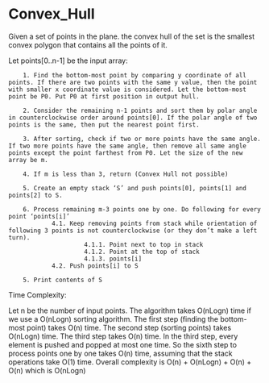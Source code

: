 # Convex_Hull

Given a set of points in the plane. the convex hull of the set is the smallest convex polygon that contains all the points of it.

Let points[0..n-1] be the input array:

        1. Find the bottom-most point by comparing y coordinate of all points. If there are two points with the same y value, then the point with smaller x coordinate value is considered. Let the bottom-most point be P0. Put P0 at first position in output hull.

        2. Consider the remaining n-1 points and sort them by polar angle in counterclockwise order around points[0]. If the polar angle of two points is the same, then put the nearest point first.

        3. After sorting, check if two or more points have the same angle. If two more points have the same angle, then remove all same angle points except the point farthest from P0. Let the size of the new array be m.

        4. If m is less than 3, return (Convex Hull not possible)

        5. Create an empty stack ‘S’ and push points[0], points[1] and points[2] to S.

        6. Process remaining m-3 points one by one. Do following for every point ‘points[i]’
                4.1. Keep removing points from stack while orientation of following 3 points is not counterclockwise (or they don’t make a left turn).
                         4.1.1. Point next to top in stack
                         4.1.2. Point at the top of stack 
                         4.1.3. points[i]
                4.2. Push points[i] to S

        5. Print contents of S
Time Complexity:

Let n be the number of input points. The algorithm takes O(nLogn) time if we use a O(nLogn) sorting algorithm.
The first step (finding the bottom-most point) takes O(n) time. The second step (sorting points) takes O(nLogn) time. The third    step takes O(n) time. In the third step, every element is pushed and popped at most one time. So the sixth step to process points one by one takes O(n) time, assuming that the stack operations take O(1) time. Overall complexity is O(n) + O(nLogn) + O(n) + O(n) which is O(nLogn)

